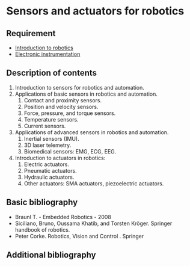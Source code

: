 # Sensors and actuators for robotics

## Requirement

- [Introduction to robotics](../block1/introduction_to_robotics.md)
- [Electronic instrumentation](../block4/electronic_instrumentation.md)

## Description of contents

1. Introduction to sensors for robotics and automation.
2. Applications of basic sensors in robotics and automation.
    1. Contact and proximity sensors.
    2. Position and velocity sensors.
    3. Force, pressure, and torque sensors.
    4. Temperature sensors.
    5. Current sensors.
3. Applications of advanced sensors in robotics and automation.
    1. Inertial sensors (IMU).
    2. 3D laser telemetry.
    3. Biomedical sensors: EMG, ECG, EEG.
4. Introduction to actuators in robotics:
    1. Electric actuators.
    2. Pneumatic actuators.
    3. Hydraulic actuators.
    4. Other actuators: SMA actuators, piezoelectric actuators.

## Basic bibliography

- Braunl T. - Embedded Robotics - 2008
- Siciliano, Bruno, Oussama Khatib, and Torsten Kröger. Springer handbook of robotics.
- Peter Corke. Robotics, Vision and Control . Springer

## Additional bibliography
